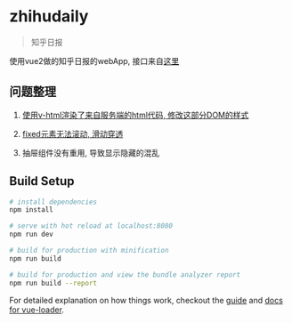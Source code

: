 # zhihudaily

> 知乎日报

使用vue2做的知乎日报的webApp, 接口来自[这里](https://github.com/izzyleung/ZhihuDailyPurify/wiki/%E7%9F%A5%E4%B9%8E%E6%97%A5%E6%8A%A5-API-%E5%88%86%E6%9E%90)

## 问题整理

1. [使用v-html渲染了来自服务端的html代码, 修改这部分DOM的样式](https://github.com/dingtwo/zhihudaily/wiki/%E4%BF%AE%E6%94%B9v-html%E6%B7%BB%E5%8A%A0%E7%9A%84DOM%E5%85%83%E7%B4%A0%E7%9A%84%E6%A0%B7%E5%BC%8F)

2. [fixed元素无法滚动, 滑动穿透](https://github.com/dingtwo/zhihudaily/wiki/fixed%E6%B5%AE%E5%B1%82%E6%97%A0%E6%B3%95%E6%BB%9A%E5%8A%A8,-%E7%A9%BF%E9%80%8F%E6%BB%9A%E5%8A%A8%E5%BA%95%E5%B1%82%E5%86%85%E5%AE%B9)

3. 抽屉组件没有重用, 导致显示隐藏的混乱


## Build Setup

``` bash
# install dependencies
npm install

# serve with hot reload at localhost:8080
npm run dev

# build for production with minification
npm run build

# build for production and view the bundle analyzer report
npm run build --report
```

For detailed explanation on how things work, checkout the [guide](http://vuejs-templates.github.io/webpack/) and [docs for vue-loader](http://vuejs.github.io/vue-loader).
